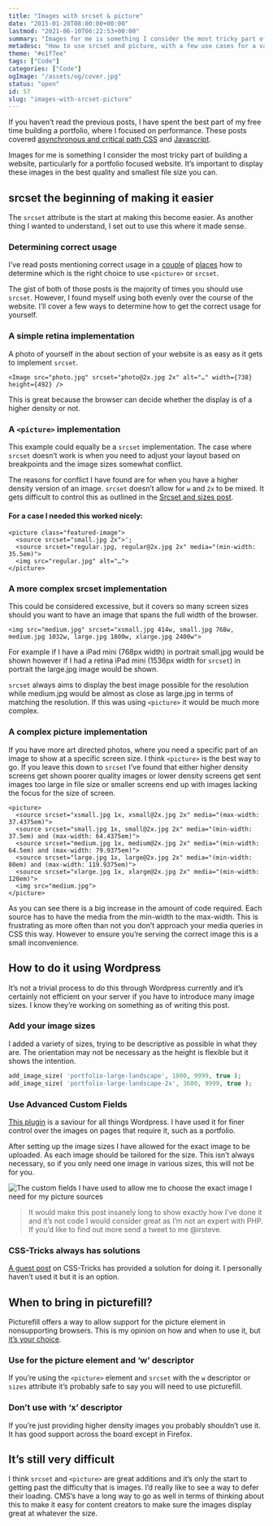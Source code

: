 ```yaml
---
title: "Images with srcset & picture"
date: "2015-01-20T08:00:00+00:00"
lastmod: "2021-06-10T06:22:53+00:00"
summary: "Images for me is something I consider the most tricky part of building a website, particularly for a portfolio focused website. It’s important to display these images in the best quality and smallest file size you can."
metadesc: "How to use srcset and picture, with a few use cases for a variety of screen sizes and display densities, 2x and beyond."
theme: "#e1f7ee"
tags: ["Code"]
categories: ["Code"]
ogImage: "/assets/og/cover.jpg"
status: "open"
id: 57
slug: "images-with-srcset-picture"
---
```


If you haven’t read the previous posts, I have spent the best part of my free time building a portfolio, where I focused on performance. These posts covered [asynchronous and critical path CSS](http://iamsteve.me/blog/entry/critical-asynchronous-css) and [Javascript](http://iamsteve.me/blog/entry/javascript-without-jquery).

Images for me is something I consider the most tricky part of building a website, particularly for a portfolio focused website. It’s important to display these images in the best quality and smallest file size you can.

## srcset the beginning of making it easier
The `srcset` attribute is the start at making this become easier. As another thing I wanted to understand, I set out to use this where it made sense.

### Determining correct usage
I’ve read posts mentioning correct usage in a [couple](http://ericportis.com/posts/2014/srcset-sizes/) of [places](http://css-tricks.com/responsive-images-youre-just-changing-resolutions-use-srcset/) how to determine which is the right choice to use `<picture>` or `srcset`.

The gist of both of those posts is the majority of times you should use `srcset`. However, I found myself using both evenly over the course of the website. I’ll cover a few ways to determine how to get the correct usage for yourself.

### A simple retina implementation
A photo of yourself in the about section of your website is as easy as it gets to implement `srcset`.

```markup
<Image src="photo.jpg" srcset="photo@2x.jpg 2x" alt="…" width={738} height={492} />
```

This is great because the browser can decide whether the display is of a higher density or not.

### A `<picture>` implementation
This example could equally be a `srcset` implementation. The case where `srcset` doesn’t work is when you need to adjust your layout based on breakpoints and the image sizes somewhat conflict.

The reasons for conflict I have found are for when you have a higher density version of an image. `srcset` doesn’t allow for `w` and `2x` to be mixed. It gets difficult to control this as outlined in the [Srcset and sizes post](http://ericportis.com/posts/2014/srcset-sizes/#study-up).

#### For a case I needed this worked nicely:

```markup
<picture class="featured-image">
  <source srcset="small.jpg 2x">';
  <source srcset="regular.jpg, regular@2x.jpg 2x" media="(min-width: 35.5em)">
  <img src="regular.jpg" alt="…">
</picture>
```

### A more complex srcset implementation
This could be considered excessive, but it covers so many screen sizes should you want to have an image that spans the full width of the browser.

```markup
<img src="medium.jpg" srcset="xsmall.jpg 414w, small.jpg 768w, medium.jpg 1032w, large.jpg 1800w, xlarge.jpg 2400w">
```

For example if I have a iPad mini (768px width) in portrait small.jpg would be shown however if I had a retina iPad mini (1536px width for `srcset`) in portrait the large.jpg image would be shown.

`srcset` always aims to display the best image possible for the resolution while medium.jpg would be almost as close as large.jpg in terms of matching the resolution. If this was using `<picture>` it would be much more complex.

### A complex picture implementation
If you have more art directed photos, where you need a specific part of an image to show at a specific screen size. I think `<picture>` is the best way to go. If you leave this down to `srcset` I’ve found that either higher density screens get shown poorer quality images or lower density screens get sent images too large in file size or smaller screens end up with images lacking the focus for the size of screen.

```markup
<picture>
  <source srcset="xsmall.jpg 1x, xsmall@2x.jpg 2x" media="(max-width: 37.4375em)">
  <source srcset="small.jpg 1x, small@2x.jpg 2x" media="(min-width: 37.5em) and (max-width: 64.4375em)">
  <source srcset="medium.jpg 1x, medium@2x.jpg 2x" media="(min-width: 64.5em) and (max-width: 79.9375em)">
  <source srcset="large.jpg 1x, large@2x.jpg 2x" media="(min-width: 80em) and (max-width: 119.9375em)">
  <source srcset="xlarge.jpg 1x, xlarge@2x.jpg 2x" media="(min-width: 120em)">
  <img src="medium.jpg">
</picture>
```

As you can see there is a big increase in the amount of code required. Each source has to have the media from the min-width to the max-width. This is frustrating as more often than not you don’t approach your media queries in CSS this way. However to ensure you’re serving the correct image this is a small inconvenience.

## How to do it using Wordpress
It’s not a trivial process to do this through Wordpress currently and it’s certainly not efficient on your server if you have to introduce many image sizes. I know they’re working on something as of writing this post.

### Add your image sizes
I added a variety of sizes, trying to be descriptive as possible in what they are. The orientation may not be necessary as the height is flexible but it shows the intention.

```php
add_image_size( 'portfolio-large-landscape', 1800, 9999, true );
add_image_size( 'portfolio-large-landscape-2x', 3600, 9999, true );
```

### Use Advanced Custom Fields
[This plugin](http://advancedcustomfields.com) is a saviour for all things Wordpress. I have used it for finer control over the images on pages that require it, such as a portfolio.

After setting up the image sizes I have allowed for the exact image to be uploaded. As each image should be tailored for the size. This isn’t always necessary, so if you only need one image in various sizes, this will not be for you.

<img src="/static/images/blog/Screenshot_2014-12-31_11.55.17.png" alt="The custom fields I have used to allow me to choose the exact image I need for my picture sources">

> It would make this post insanely long to show exactly how I’ve done it and it’s not code I would consider great as I’m not an expert with PHP. If you’d like to find out more send a tweet to me @irsteve.

### CSS-Tricks always has solutions
[A guest post](http://css-tricks.com/hassle-free-responsive-images-for-wordpress/) on CSS-Tricks has provided a solution for doing it. I personally haven’t used it but it is an option.

## When to bring in picturefill?
Picturefill offers a way to allow support for the picture element in nonsupporting browsers. This is my opinion on how and when to use it, but [it’s your choice](http://caniuse.com/#search=srcset).

### Use for the picture element and ‘w’ descriptor
If you’re using the `<picture>` element and `srcset` with the `w` descriptor or `sizes` attribute it’s probably safe to say you will need to use picturefill.

### Don’t use with ‘x’ descriptor
If you’re just providing higher density images you probably shouldn’t use it. It has good support across the board except in Firefox.

## It’s still very difficult
I think `srcset` and `<picture>` are great additions and it’s only the start to getting past the difficulty that is images. I’d really like to see a way to defer their loading. CMS’s have a long way to go as well in terms of thinking about this to make it easy for content creators to make sure the images display great at whatever the size.